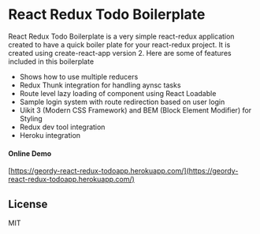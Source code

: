 # React Redux Todo Boilerplate

React Redux Todo Boilerplate is a very simple react-redux application created to have a quick boiler plate for your react-redux project. It is created using create-react-app version 2. Here are some of features included in this boilerplate

  - Shows how to use multiple reducers
  - Redux Thunk integration for handling aynsc tasks
  - Route level lazy loading of component using React Loadable
  - Sample login system with route redirection based on user login 
  - Uikit 3 (Modern CSS Framework) and BEM (Block Element Modifier) for Styling
  - Redux dev tool integration
  - Heroku integration

#### Online Demo

[https://geordy-react-redux-todoapp.herokuapp.com/](https://geordy-react-redux-todoapp.herokuapp.com/)

License
----
MIT